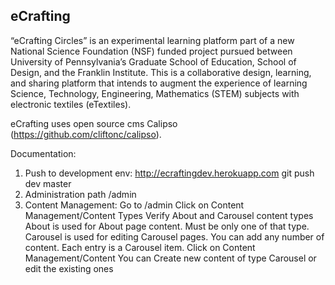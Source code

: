 eCrafting
-------

“eCrafting Circles” is an experimental learning platform part of a new National Science Foundation (NSF) funded project pursued between University of Pennsylvania’s Graduate School of Education, School of Design, and the Franklin Institute. This is a collaborative design, learning, and sharing platform that intends to augment the experience of learning Science, Technology, Engineering, Mathematics (STEM) subjects with electronic textiles (eTextiles).

eCrafting uses open source cms Calipso (https://github.com/cliftonc/calipso).

Documentation:
1. Push to development env: http://ecraftingdev.herokuapp.com
git push dev master
2. Administration path /admin
3. Content Management:
	Go to /admin
	Click on Content Management/Content Types
	Verify About and Carousel content types
	About is used for About page content. Must be only one of that type.
	Carousel is used for editing Carousel pages. You can add any number of content. Each entry is a Carousel item.
	Click on Content Management/Content
	You can Create new content of type Carousel or edit the existing ones
